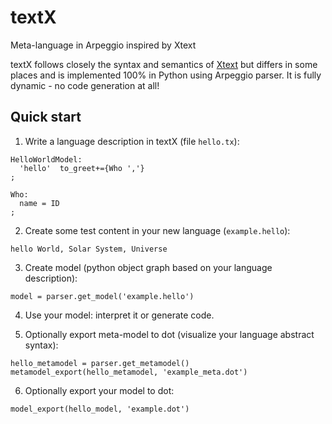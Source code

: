 textX
=====

Meta-language in Arpeggio inspired by Xtext

textX follows closely the syntax and semantics of [Xtext](http://www.eclipse.org/Xtext/) but differs in some places and is implemented 100% in Python using Arpeggio parser. It is fully dynamic - no code generation at all!

Quick start
-----------

1. Write a language description in textX (file `hello.tx`):

  ```
  HelloWorldModel:
    'hello'  to_greet+={Who ','}
  ;

  Who:
    name = ID
  ;
  ```

2. Create some test content in your new language (`example.hello`):

  ```
  hello World, Solar System, Universe
  ```

3. Create model (python object graph based on your language description):

  ```
  model = parser.get_model('example.hello')
  ```

4. Use your model: interpret it or generate code.

5. Optionally export meta-model to dot (visualize your language abstract syntax):

  ```
  hello_metamodel = parser.get_metamodel()
  metamodel_export(hello_metamodel, 'example_meta.dot')
  ``` 

6. Optionally export your model to dot:

  ```
  model_export(hello_model, 'example.dot')
  ```


